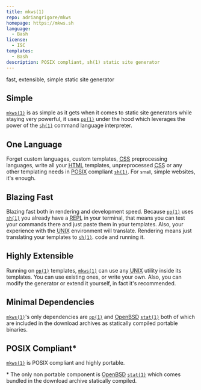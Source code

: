 ```yaml
---
title: mkws(1)
repo: adriangrigore/mkws
homepage: https://mkws.sh
language:
  - Bash
license:
  - ISC
templates:
  - Bash
description: POSIX compliant, sh(1) static site generator
---
```


fast, extensible, simple static site generator


## Simple

[`mkws(1)`](https://mkws.sh) is as simple as it gets when it comes to
static site generators
while staying very powerful, it uses [`pp(1)`](https://mkws.sh/pp.html)
under the hood which leverages the power of the
[`sh(1)`](https://pubs.opengroup.org/onlinepubs/9699919799/utilities/sh.html)
command language interpreter.

## One Language

Forget custom languages, custom templates,
<abbr title="Cascading Style Sheet">CSS</abbr>
preprocessing languages, write all your 
<abbr title="HyperText Markup Language">HTML</abbr> 
templates, unpreprocessed
<abbr title="Cascading Style Sheet">CSS</abbr> or any other templating
needs in [POSIX](https://pubs.opengroup.org/onlinepubs/9699919799)
compliant
[`sh(1)`](https://pubs.opengroup.org/onlinepubs/9699919799/utilities/sh.html).
For <small>small</small>, simple websites, it's enough.

## Blazing Fast

Blazing fast both in rendering and development speed. Because
[`pp(1)`](https://mkws.sh/pp.html) uses
[`sh(1)`](https://pubs.opengroup.org/onlinepubs/9699919799/utilities/sh.html)
you already have a
<abbr title="Read Eval Print Loop">REPL</abbr>
in your terminal, that means you can
test your commands there and just paste them in your templates. Also,
your experience with the
<abbr title="Uniplexed Information and Computing Service">UNIX</abbr>
environment will translate. Rendering
means just translating your templates to
[`sh(1)`](https://pubs.opengroup.org/onlinepubs/9699919799/utilities/sh.html).
code and running it.

## Highly Extensible

Running on
[`pp(1)`](https://mkws.sh/pp.html) templates,
[`mkws(1)`](https://mkws.sh) can use any
<abbr title="Uniplexed Information and Computing Service">UNIX</abbr>
utility inside its templates. You can use existing ones, or write your
own. Also, you can modify the generator or extend it yourself, in fact
it's recommended.

## Minimal Dependencies

[`mkws(1)`](https://mkws.sh)'s only dependencies are
[`pp(1)`](https://mkws.sh/pp.html)
and 
[OpenBSD](https://openbsd.org/)
[`stat(1)`](https://man.openbsd.org/stat.1)
both of which are included in the download archives as statically
compiled portable binaries.

## POSIX Compliant*

 [`mkws(1)`](https://mkws.sh) is POSIX compliant and highly portable.

\* The only non portable component is [OpenBSD](https://openbsd.org/)
[`stat(1)`](https://man.openbsd.org/stat.1) which comes bundled
in the download archive statically compiled.